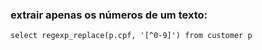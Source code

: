 ### extrair apenas os números de um texto:
```
select regexp_replace(p.cpf, '[^0-9]') from customer p 
```